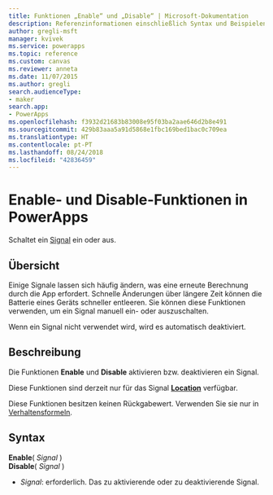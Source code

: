 ```yaml
---
title: Funktionen „Enable“ und „Disable“ | Microsoft-Dokumentation
description: Referenzinformationen einschließlich Syntax und Beispielen für die Funktionen „Enable“ und „Disable“ in PowerApps
author: gregli-msft
manager: kvivek
ms.service: powerapps
ms.topic: reference
ms.custom: canvas
ms.reviewer: anneta
ms.date: 11/07/2015
ms.author: gregli
search.audienceType:
- maker
search.app:
- PowerApps
ms.openlocfilehash: f3932d21683b83008e95f03ba2aae646d2b8e491
ms.sourcegitcommit: 429b83aaa5a91d5868e1fbc169bed1bac0c709ea
ms.translationtype: HT
ms.contentlocale: pt-PT
ms.lasthandoff: 08/24/2018
ms.locfileid: "42836459"
---
```

# <a name="enable-and-disable-functions-in-powerapps"></a>Enable- und Disable-Funktionen in PowerApps
Schaltet ein [Signal](signals.md) ein oder aus.

## <a name="overview"></a>Übersicht
Einige Signale lassen sich häufig ändern, was eine erneute Berechnung durch die App erfordert.  Schnelle Änderungen über längere Zeit können die Batterie eines Geräts schneller entleeren. Sie können diese Funktionen verwenden, um ein Signal manuell ein- oder auszuschalten.

Wenn ein Signal nicht verwendet wird, wird es automatisch deaktiviert.

## <a name="description"></a>Beschreibung
Die Funktionen **Enable** und **Disable** aktivieren bzw. deaktivieren ein Signal.

Diese Funktionen sind derzeit nur für das Signal **[Location](signals.md)** verfügbar.

Diese Funktionen besitzen keinen Rückgabewert. Verwenden Sie sie nur in [Verhaltensformeln](../working-with-formulas-in-depth.md).

## <a name="syntax"></a>Syntax
**Enable**( *Signal* )<br>**Disable**( *Signal* )

* *Signal*: erforderlich.  Das zu aktivierende oder zu deaktivierende Signal.

